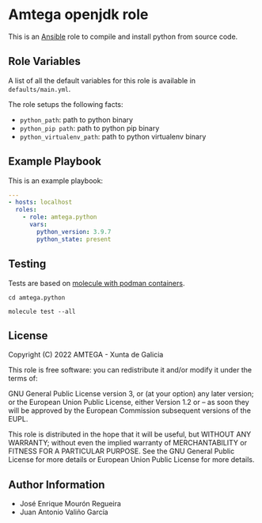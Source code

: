 # Amtega openjdk role

This is an [Ansible](http://www.ansible.com) role to compile and install python from source code.

## Role Variables

A list of all the default variables for this role is available in `defaults/main.yml`.

The role setups the following facts:

- `python_path`: path to python binary
- `python_pip path`: path to python pip binary
- `python_virtualenv_path`: path to python virtualenv binary

## Example Playbook

This is an example playbook:

``` yaml
---
- hosts: localhost
  roles:
    - role: amtega.python
      vars:
        python_version: 3.9.7
        python_state: present
```

## Testing

Tests are based on [molecule with podman containers](https://molecule.readthedocs.io/en/latest/installation.html).

```shell
cd amtega.python

molecule test --all
```

## License

Copyright (C) 2022 AMTEGA - Xunta de Galicia

This role is free software: you can redistribute it and/or modify it under the terms of:

GNU General Public License version 3, or (at your option) any later version; or the European Union Public License, either Version 1.2 or – as soon they will be approved by the European Commission ­subsequent versions of the EUPL.

This role is distributed in the hope that it will be useful, but WITHOUT ANY WARRANTY; without even the implied warranty of MERCHANTABILITY or FITNESS FOR A PARTICULAR PURPOSE.  See the GNU General Public License for more details or European Union Public License for more details.

## Author Information

- José Enrique Mourón Regueira
- Juan Antonio Valiño García
